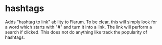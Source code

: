 # hashtags
Adds "hashtag to link" ability to Flarum. To be clear, this will simply look for a word which starts with "#" and turn it into a link. The link will perform a search if clicked. This does not do anything like track the popularity of hashtags.
